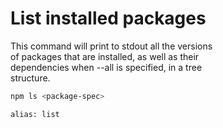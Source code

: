 # List installed packages

This command will print to stdout all the versions  
of packages that are installed, as well as their  
dependencies when --all is specified, in a tree  
structure.   

```sh
npm ls <package-spec>

alias: list
```
